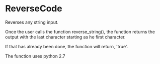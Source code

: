 # ReverseCode
Reverses any string input.


Once the user calls the function reverse_string(), the function returns the output with the last character starting as he first character.

If that has already been done, the function will return, 'true'.

The function uses python 2.7

